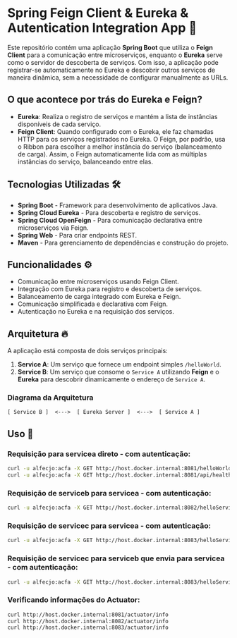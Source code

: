 # Spring Feign Client & Eureka & Autentication Integration App 🚀

Este repositório contém uma aplicação **Spring Boot** que utiliza o **Feign Client** para a comunicação entre microserviços, enquanto o **Eureka** serve como o servidor de descoberta de serviços. Com isso, a aplicação pode registrar-se automaticamente no Eureka e descobrir outros serviços de maneira dinâmica, sem a necessidade de configurar manualmente as URLs.

## O que acontece por trás do Eureka e Feign?

- **Eureka**: Realiza o registro de serviços e mantém a lista de instâncias disponíveis de cada serviço.
- **Feign Client**: Quando configurado com o Eureka, ele faz chamadas HTTP para os serviços registrados no Eureka. O Feign, por padrão, usa o Ribbon para escolher a melhor instância do serviço (balanceamento de carga). Assim, o Feign automaticamente lida com as múltiplas instâncias do serviço, balanceando entre elas.

## Tecnologias Utilizadas 🛠️

- **Spring Boot** - Framework para desenvolvimento de aplicativos Java.
- **Spring Cloud Eureka** - Para descoberta e registro de serviços.
- **Spring Cloud OpenFeign** - Para comunicação declarativa entre microserviços via Feign.
- **Spring Web** - Para criar endpoints REST.
- **Maven** - Para gerenciamento de dependências e construção do projeto.

## Funcionalidades ⚙️

- Comunicação entre microserviços usando Feign Client.
- Integração com Eureka para registro e descoberta de serviços.
- Balanceamento de carga integrado com Eureka e Feign.
- Comunicação simplificada e declarativa com Feign.
- Autenticação no Eureka e na requisição dos serviços.

## Arquitetura 🔥

A aplicação está composta de dois serviços principais:

1. **Service A**: Um serviço que fornece um endpoint simples `/helloWorld`.
2. **Service B**: Um serviço que consome o `Service A` utilizando **Feign** e o **Eureka** para descobrir dinamicamente o endereço de `Service A`.

### Diagrama da Arquitetura

```plaintext
[ Service B ]  <--->  [ Eureka Server ]  <--->  [ Service A ]
```

## Uso 📌

### Requisição para servicea direto - com autenticação:
```sh
curl -u alfecjo:acfa -X GET http://host.docker.internal:8081/helloWorld
curl -u alfecjo:acfa -X GET http://host.docker.internal:8081/api/health
```

### Requisição de serviceb para servicea - com autenticação:
```sh
curl -u alfecjo:acfa -X GET http://host.docker.internal:8082/helloServiceA
```

### Requisição de servicec para servicea - com autenticação:
```sh
curl -u alfecjo:acfa -X GET http://host.docker.internal:8083/helloServiceA
```

### Requisição de servicec para serviceb que envia para servicea - com autenticação:
```sh
curl -u alfecjo:acfa -X GET http://host.docker.internal:8083/helloServiceB
```

### Verificando informações do Actuator:
```sh
curl http://host.docker.internal:8081/actuator/info
curl http://host.docker.internal:8082/actuator/info
curl http://host.docker.internal:8083/actuator/info
```